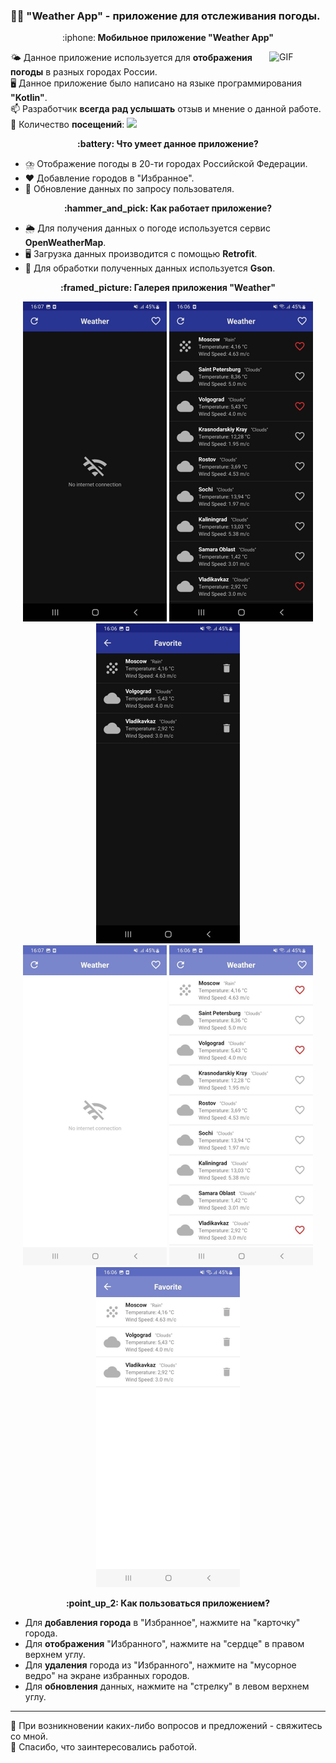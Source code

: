 ### :man_student: "Weather App" - приложение для отслеживания погоды.

 <p align="center">
 :iphone:<b> Мобильное приложение "Weather App"</b>  
 </p>
 
 <img align="right" alt="GIF" src="https://github.com/coder-chekunkov/TechnicalTaskWeather/blob/main/wiki_images/ic_android.png" width="90" />

:sun_behind_small_cloud: Данное приложение используется для **отображения погоды** в разных городах России. <br/> 
:desktop_computer: Данное приложение было написано на языке программирования **"Kotlin"**. <br/>
:mailbox: Разработчик **всегда рад услышать** отзыв и мнение о данной работе. <br/>
:eyes: Количество **посещений**: ![](https://visitor-badge.glitch.me/badge?page_id=coder-chekunkov.weather-app) <br/>

<p align="center">
   <b> :battery: Что умеет данное приложение?</b>  
</p>

 - :cloud_with_lightning_and_rain: Отображение погоды в 20-ти городах Российской Федерации. 
 - :heart: Добавление городов в "Избранное".
 - :repeat: Обновление данных по запросу пользователя.

<p align="center">
   <b> :hammer_and_pick: Как работает приложение?</b>  
</p>


 - :sun_behind_rain_cloud: Для получения данных о погоде используется сервис **OpenWeatherMap**.
 - :desktop_computer: Загрузка данных производится с помощью **Retrofit**.
 - :floppy_disk: Для обработки полученных данных используется **Gson**.

 <p align="center">
   <b> :framed_picture: Галерея приложения "Weather"</b>  
</p>

<p align="center">
 <img alt="GIF" src="https://github.com/coder-chekunkov/weather-app/blob/main/wiki_images/wiki_image_001.jpg" width="230"/>
 <img alt="GIF" src="https://github.com/coder-chekunkov/weather-app/blob/main/wiki_images/wiki_image_002.jpg" width="230"/>
 <img alt="GIF" src="https://github.com/coder-chekunkov/weather-app/blob/main/wiki_images/wiki_image_003.jpg" width="230"/> <br/>
 <img alt="GIF" src="https://github.com/coder-chekunkov/weather-app/blob/main/wiki_images/wiki_image_004.jpg" width="230"/>
 <img alt="GIF" src="https://github.com/coder-chekunkov/weather-app/blob/main/wiki_images/wiki_image_005.jpg" width="230"/>
 <img alt="GIF" src="https://github.com/coder-chekunkov/weather-app/blob/main/wiki_images/wiki_image_006.jpg" width="230"/>
</p>

<p align="center">
   <b> :point_up_2: Как пользоваться приложением?</b>  
</p>

 - Для **добавления города** в "Избранное", нажмите на "карточку" города.
 - Для **отображения** "Избранного", нажмите на "сердце" в правом верхнем углу.
 - Для **удаления** города из "Избранного", нажмите на "мусорное ведро" на экране избранных городов.
 - Для **обновления** данных, нажмите на "стрелку" в левом верхнем углу.

---

📧 При возникновении каких-либо вопросов и предложений - свяжитесь со мной. <br/>
🤝 Спасибо, что заинтересовались работой.

